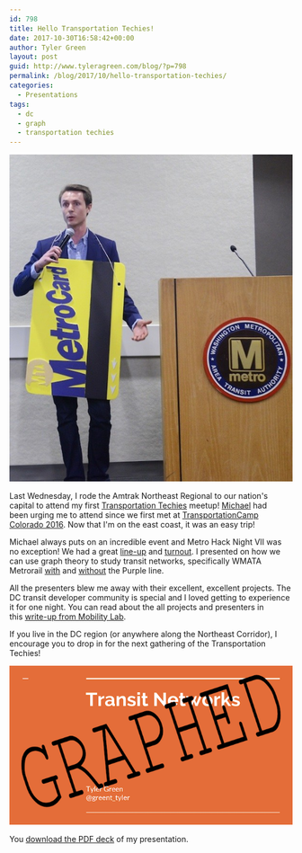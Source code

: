 ```yaml
---
id: 798
title: Hello Transportation Techies!
date: 2017-10-30T16:58:42+00:00
author: Tyler Green
layout: post
guid: http://www.tyleragreen.com/blog/?p=798
permalink: /blog/2017/10/hello-transportation-techies/
categories:
  - Presentations
tags:
  - dc
  - graph
  - transportation techies
---
```

<div style="text-align:center"><img src="/assets/img/2017-10-30/DSC_2341.jpg"></div>

Last Wednesday, I rode the Amtrak Northeast Regional to our nation's capital to attend my first <a href="https://www.meetup.com/Transportation-Techies/" target="_blank">Transportation Techies</a> meetup! <a href="http://mvjantzen.com/" target="_blank">Michael</a> had been urging me to attend since we first met at <a href="/blog/2016/05/next-stop-transitland-a-transportationcamp-colorado-presentation/">TransportationCamp Colorado 2016</a>. Now that I'm on the east coast, it was an easy trip!

Michael always puts on an incredible event and Metro Hack Night VII was no exception! We had a great <a href="http://mvjantzen.com/meetup/metrohacknight7.html" target="_blank">line-up</a> and <a href="https://www.flickr.com/photos/mvjantzen/37248206144/" target="_blank">turnout</a>. I presented on how we can use graph theory to study transit networks, specifically WMATA Metrorail <a href="https://gtfs-graph.herokuapp.com/rank/dcp/" target="_blank">with</a> and <a href="https://gtfs-graph.herokuapp.com/rank/dc/" target="_blank">without</a> the Purple line.

All the presenters blew me away with their excellent, excellent projects. The DC transit developer community is special and I loved getting to experience it for one night. You can read about the all projects and presenters in this <a href="https://mobilitylab.org/2017/10/27/techies-better-ways-figure-catch-metro-train/" target="_blank">write-up from Mobility Lab</a>.

If you live in the DC region (or anywhere along the Northeast Corridor), I encourage you to drop in for the next gathering of the Transportation Techies!

<div style="text-align:center">
  <a href="/assets/pdf/gtfs-graph_TylerGreen.pdf" target="_blank">
    <img src="/assets/img/2017-10-30/graphed_cover.png" />
  </a>
</div>

You <a href="/assets/pdf/gtfs-graph_TylerGreen.pdf" target="_blank">download the PDF deck</a> of my presentation.
